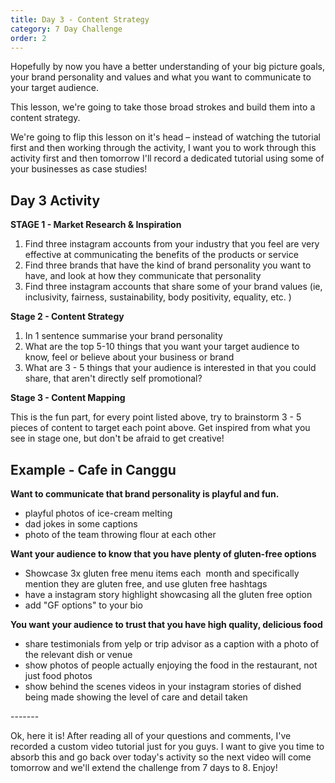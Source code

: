 ```yaml
---
title: Day 3 - Content Strategy
category: 7 Day Challenge
order: 2
---
```


Hopefully by now you have a better understanding of your big picture goals, your brand personality and values and what you want to communicate to your target audience.&nbsp;

This lesson, we're going to take those broad strokes and build them into a content strategy.&nbsp;

We're going to flip this lesson on it's head – instead of watching the tutorial first and then working through the activity, I want you to work through this activity first and then tomorrow I'll record a dedicated tutorial using some of your businesses as case studies\!&nbsp;

## Day 3 Activity&nbsp;

**STAGE 1 - Market Research & Inspiration**

1. Find three instagram accounts from your industry that you feel are very effective at communicating the benefits of the products or service&nbsp;
2. Find three brands that have the kind of brand personality you want to have, and look at how they communicate that personality&nbsp;
3. Find three instagram accounts that share some of your brand values (ie, inclusivity, fairness, sustainability, body positivity, equality, etc. ) &nbsp;

**Stage 2 - Content Strategy**

1. In 1 sentence summarise your brand personality&nbsp;
2. What are the top 5-10 things that you want your target audience to know, feel or believe about your business or brand
3. What are 3 - 5 things that your audience is interested in that you could share, that aren't directly self promotional?

**Stage 3 - Content Mapping&nbsp;**

This is the fun part, for every point listed above, try to brainstorm 3 - 5 pieces of content to target each point above. Get inspired from what you see in stage one, but don't be afraid to get creative\!&nbsp;

## Example - Cafe in Canggu&nbsp;

**Want to communicate that brand personality is playful and fun.&nbsp;**

* playful photos of ice-cream melting
* dad jokes in some captions
* photo of the team throwing flour at each other&nbsp;

**Want your audience to know that you have plenty of gluten-free options&nbsp;**

* Showcase 3x gluten free menu items each &nbsp;month and specifically mention they are gluten free, and use gluten free hashtags&nbsp;
* have a instagram story highlight showcasing all the gluten free option
* add "GF options" to your bio&nbsp;

**You want your audience to trust that you have high quality, delicious food&nbsp;**

* share testimonials from yelp or trip advisor as a caption with a photo of the relevant dish or venue
* show photos of people actually enjoying the food in the restaurant, not just food photos&nbsp;
* show behind the scenes videos in your instagram stories of dished being made showing the level of care and detail taken&nbsp;

\-------

Ok, here it is\! After reading all of your questions and comments, I've recorded a custom video tutorial just for you guys. I want to give you time to absorb this and go back over today's activity so the next video will come tomorrow and we'll extend the challenge from 7 days to 8. Enjoy\!&nbsp;

&nbsp;

&nbsp;

&nbsp;